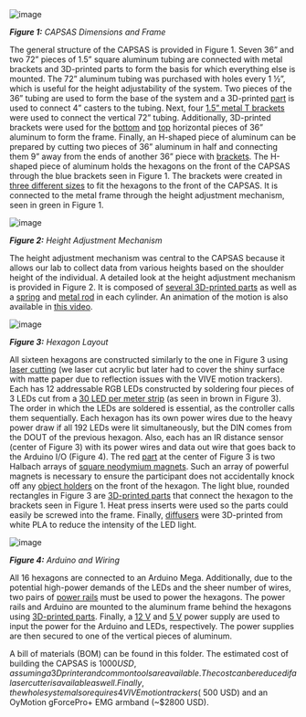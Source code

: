 <img alt="image" src="https://github.com/LIMB-UCF/CAPSAS_Documentation/assets/69369213/75fb4ede-9ac7-4609-b8e5-7d681ad9fa3f">

***Figure 1:** CAPSAS Dimensions and Frame*

The general structure of the CAPSAS is provided in Figure 1. Seven 36” and two 72” pieces of 1.5” square aluminum tubing are connected with metal brackets and 3D-printed parts to form the basis for which everything else is mounted. The 72” aluminum tubing was purchased with holes every 1 ½”, which is useful for the height adjustability of the system. Two pieces of the 36” tubing are used to form the base of the system and a 3D-printed [part](https://github.com/LIMB-UCF/CAPSAS_Documentation/blob/main/CAPSAS%20Physical%20Parts/STLs/Frame%20%26%20Hexagon%20Related%20Items/wheel%20cap%20v3.stl) is used to connect 4” casters to the tubing. Next, four [1.5” metal T brackets](https://www.amazon.com/dp/B0B34HG1YD/) were used to connect the vertical 72” tubing. Additionally, 3D-printed brackets were used for the [bottom](https://github.com/LIMB-UCF/CAPSAS_Documentation/blob/main/CAPSAS%20Physical%20Parts/STLs/Frame%20%26%20Hexagon%20Related%20Items/t%20connector%20v4.stl) and [top](https://github.com/LIMB-UCF/CAPSAS_Documentation/blob/main/CAPSAS%20Physical%20Parts/STLs/Frame%20%26%20Hexagon%20Related%20Items/top%20elbow%20v3.stl) horizontal pieces of 36” aluminum to form the frame. Finally, an H-shaped piece of aluminum can be prepared by cutting two pieces of 36” aluminum in half and connecting them 9” away from the ends of another 36” piece with [brackets](https://www.amazon.com/Riuog-Brackets-Patterned-Bracket-Furniture/dp/B0B7N1QT6Z/). The H-shaped piece of aluminum holds the hexagons on the front of the CAPSAS through the blue brackets seen in Figure 1. The brackets were created in [three different sizes](https://github.com/LIMB-UCF/CAPSAS_Documentation/tree/main/CAPSAS%20Physical%20Parts/STLs/Frame%20%26%20Hexagon%20Related%20Items/Frame%20to%20Hexagon) to fit the hexagons to the front of the CAPSAS. It is connected to the metal frame through the height adjustment mechanism, seen in green in Figure 1.

<img alt="image" src="https://github.com/LIMB-UCF/CAPSAS_Documentation/assets/69369213/e947b545-9935-45ab-883d-09529afc6afb">

***Figure 2:** Height Adjustment Mechanism*

The height adjustment mechanism was central to the CAPSAS because it allows our lab to collect data from various heights based on the shoulder height of the individual. A detailed look at the height adjustment mechanism is provided in Figure 2. It is composed of [several 3D-printed parts](https://github.com/LIMB-UCF/CAPSAS_Documentation/tree/main/CAPSAS%20Physical%20Parts/STLs/Frame%20%26%20Hexagon%20Related%20Items/Height%20Adjustment%20Mechanism) as well as a [spring](https://www.amazon.com/uxcell-Diameter-Stainless-Extended-Compressed/dp/B07MP9TDSH/) and [metal rod](https://www.amazon.com/YXQ-M6x180mm-Double-Adjustable-Stainless/dp/B07QPCWPXQ/) in each cylinder. An animation of the motion is also available in [this video](https://youtu.be/rhj-_HMj1IY).

<img alt="image" src="https://github.com/LIMB-UCF/CAPSAS_Documentation/assets/69369213/75b92b9e-24b8-42ac-ab85-3c30d8371a42">

***Figure 3:** Hexagon Layout*

All sixteen hexagons are constructed similarly to the one in Figure 3 using [laser cutting](https://github.com/LIMB-UCF/CAPSAS_Documentation/tree/main/CAPSAS%20Physical%20Parts/DXFs) (we laser cut acrylic but later had to cover the shiny surface with matte paper due to reflection issues with the VIVE motion trackers). Each has 12 addressable RGB LEDs constructed by soldering four pieces of 3 LEDs cut from a [30 LED per meter strip](https://www.amazon.com/SEZO-Individually-Addressable-Programmable-Non-Waterproof/dp/B097BX7P3V/) (as seen in brown in Figure 3). The order in which the LEDs are soldered is essential, as the controller calls them sequentially. Each hexagon has its own power wires due to the heavy power draw if all 192 LEDs were lit simultaneously, but the DIN comes from the DOUT of the previous hexagon. Also, each has an IR distance sensor (center of Figure 3) with its power wires and data out wire that goes back to the Arduino I/O (Figure 4). The red [part](https://github.com/LIMB-UCF/CAPSAS_Documentation/blob/main/CAPSAS%20Physical%20Parts/STLs/Objects%20%26%20Holders/new%20magnet%20back%20v3.stl) at the center of Figure 3 is two Halbach arrays of [square neodymium magnets](https://www.amazon.com/LOVIMAG-Neodymium-Magnets-Whiteboard-Science/dp/B0CP1N6432/). Such an array of powerful magnets is necessary to ensure the participant does not accidentally knock off any [object holders](https://github.com/LIMB-UCF/CAPSAS_Documentation/tree/main/CAPSAS%20Physical%20Parts/STLs/Objects%20%26%20Holders) on the front of the hexagon. The light blue, rounded rectangles in Figure 3 are [3D-printed parts](https://github.com/LIMB-UCF/CAPSAS_Documentation/blob/main/CAPSAS%20Physical%20Parts/STLs/Frame%20%26%20Hexagon%20Related%20Items/Frame%20to%20Hexagon/connector%20block%20v2.stl) that connect the hexagon to the brackets seen in Figure 1. Heat press inserts were used so the parts could easily be screwed into the frame. Finally, [diffusers](https://github.com/LIMB-UCF/CAPSAS_Documentation/blob/main/CAPSAS%20Physical%20Parts/STLs/Frame%20%26%20Hexagon%20Related%20Items/light%20diffuse%20v2.stl) were 3D-printed from white PLA to reduce the intensity of the LED light.

<img alt="image" src="https://github.com/LIMB-UCF/CAPSAS_Documentation/assets/69369213/453fc22b-b8a9-443b-a957-027695e93e23">

***Figure 4:** Arduino and Wiring*

All 16 hexagons are connected to an Arduino Mega. Additionally, due to the potential high-power demands of the LEDs and the sheer number of wires, two pairs of [power rails](https://www.amazon.com/Positions-Terminal-Pre-Insulated-Barrier-MILAPEAK/dp/B07CLW5FPS/) must be used to power the hexagons. The power rails and Arduino are mounted to the aluminum frame behind the hexagons using [3D-printed parts](https://github.com/LIMB-UCF/CAPSAS_Documentation/tree/main/CAPSAS%20Physical%20Parts/STLs/Frame%20%26%20Hexagon%20Related%20Items/Arduino%20Mount%20to%20Frame). Finally, a [12 V](https://www.amazon.com/R-Tech-UL-Listed-Switching-Supply-Adapter/dp/B00FEOB4EI/) and [5 V](https://www.amazon.com/JOVNO-Converter-100-240V-Transformer-5-5x2-5mm/dp/B08764XJ2M/) power supply are used to input the power for the Arduino and LEDs, respectively. The power supplies are then secured to one of the vertical pieces of aluminum.

A bill of materials (BOM) can be found in this folder. The estimated cost of building the CAPSAS is $1000 USD, assuming a 3D printer and common tools are available. The cost can be reduced if a laser cutter is available as well. Finally, the whole system also requires 4 VIVE motion trackers (~$500 USD) and an OyMotion gForcePro+ EMG armband (~$2800 USD). 
